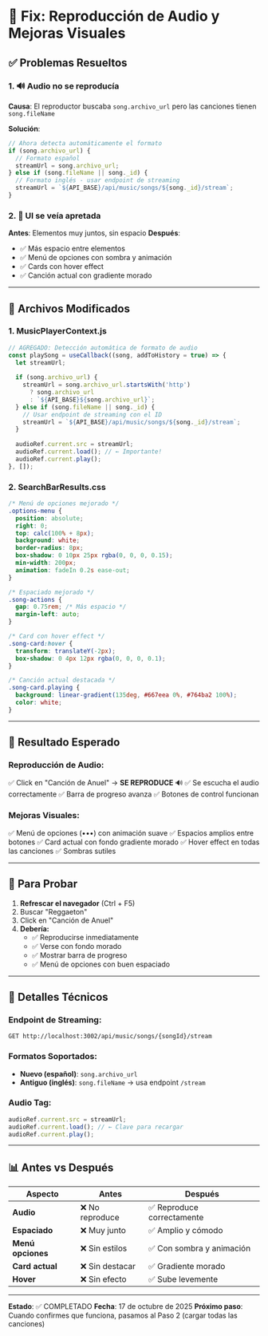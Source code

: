 # 🎵 Fix: Reproducción de Audio y Mejoras Visuales

## ✅ Problemas Resueltos

### 1. 🔊 **Audio no se reproducía**
**Causa**: El reproductor buscaba `song.archivo_url` pero las canciones tienen `song.fileName`

**Solución**: 
```javascript
// Ahora detecta automáticamente el formato
if (song.archivo_url) {
  // Formato español
  streamUrl = song.archivo_url;
} else if (song.fileName || song._id) {
  // Formato inglés - usar endpoint de streaming
  streamUrl = `${API_BASE}/api/music/songs/${song._id}/stream`;
}
```

### 2. 🎨 **UI se veía apretada**
**Antes**: Elementos muy juntos, sin espacio
**Después**: 
- ✅ Más espacio entre elementos
- ✅ Menú de opciones con sombra y animación
- ✅ Cards con hover effect
- ✅ Canción actual con gradiente morado

---

## 📁 Archivos Modificados

### 1. **MusicPlayerContext.js**
```javascript
// AGREGADO: Detección automática de formato de audio
const playSong = useCallback((song, addToHistory = true) => {
  let streamUrl;
  
  if (song.archivo_url) {
    streamUrl = song.archivo_url.startsWith('http') 
      ? song.archivo_url 
      : `${API_BASE}${song.archivo_url}`;
  } else if (song.fileName || song._id) {
    // Usar endpoint de streaming con el ID
    streamUrl = `${API_BASE}/api/music/songs/${song._id}/stream`;
  }
  
  audioRef.current.src = streamUrl;
  audioRef.current.load(); // ← Importante!
  audioRef.current.play();
}, []);
```

### 2. **SearchBarResults.css**
```css
/* Menú de opciones mejorado */
.options-menu {
  position: absolute;
  right: 0;
  top: calc(100% + 8px);
  background: white;
  border-radius: 8px;
  box-shadow: 0 10px 25px rgba(0, 0, 0, 0.15);
  min-width: 200px;
  animation: fadeIn 0.2s ease-out;
}

/* Espaciado mejorado */
.song-actions {
  gap: 0.75rem; /* Más espacio */
  margin-left: auto;
}

/* Card con hover effect */
.song-card:hover {
  transform: translateY(-2px);
  box-shadow: 0 4px 12px rgba(0, 0, 0, 0.1);
}

/* Canción actual destacada */
.song-card.playing {
  background: linear-gradient(135deg, #667eea 0%, #764ba2 100%);
  color: white;
}
```

---

## 🎯 Resultado Esperado

### Reproducción de Audio:
✅ Click en "Canción de Anuel" → **SE REPRODUCE** 🔊
✅ Se escucha el audio correctamente
✅ Barra de progreso avanza
✅ Botones de control funcionan

### Mejoras Visuales:
✅ Menú de opciones (•••) con animación suave
✅ Espacios amplios entre botones
✅ Card actual con fondo gradiente morado
✅ Hover effect en todas las canciones
✅ Sombras sutiles

---

## 🧪 Para Probar

1. **Refrescar el navegador** (Ctrl + F5)
2. Buscar "Reggaeton"
3. Click en "Canción de Anuel"
4. **Debería:**
   - ✅ Reproducirse inmediatamente
   - ✅ Verse con fondo morado
   - ✅ Mostrar barra de progreso
   - ✅ Menú de opciones con buen espaciado

---

## 🔧 Detalles Técnicos

### Endpoint de Streaming:
```
GET http://localhost:3002/api/music/songs/{songId}/stream
```

### Formatos Soportados:
- **Nuevo (español)**: `song.archivo_url`
- **Antiguo (inglés)**: `song.fileName` → usa endpoint `/stream`

### Audio Tag:
```javascript
audioRef.current.src = streamUrl;
audioRef.current.load(); // ← Clave para recargar
audioRef.current.play();
```

---

## 📊 Antes vs Después

| Aspecto | Antes | Después |
|---------|-------|---------|
| **Audio** | ❌ No reproduce | ✅ Reproduce correctamente |
| **Espaciado** | ❌ Muy junto | ✅ Amplio y cómodo |
| **Menú opciones** | ❌ Sin estilos | ✅ Con sombra y animación |
| **Card actual** | ❌ Sin destacar | ✅ Gradiente morado |
| **Hover** | ❌ Sin efecto | ✅ Sube levemente |

---

**Estado**: ✅ COMPLETADO
**Fecha**: 17 de octubre de 2025
**Próximo paso**: Cuando confirmes que funciona, pasamos al Paso 2 (cargar todas las canciones)
